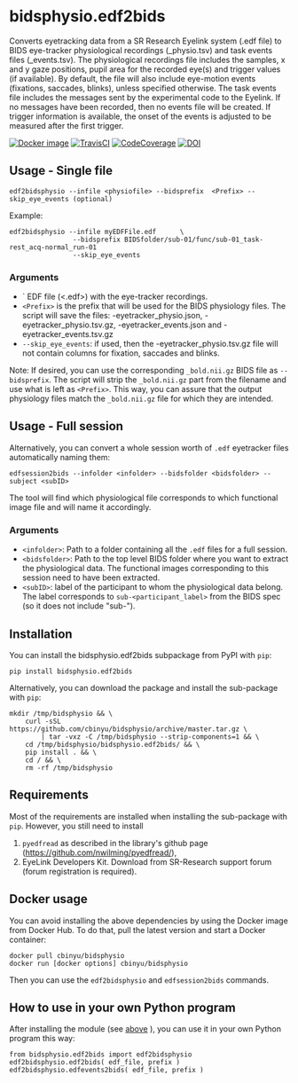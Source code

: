 # bidsphysio.edf2bids
Converts eyetracking data from a SR Research Eyelink system (.edf file) to BIDS eye-tracker physiological recordings (_physio.tsv) and task events files (_events.tsv). 
The physiological recordings file includes the samples, x and y gaze positions, pupil area for the recorded eye(s) and trigger values (if available). By default, the file will also include eye-motion events (fixations, saccades, blinks), unless specified otherwise.
The task events file includes the messages sent by the experimental code to the Eyelink. If no messages have been recorded, then no events file will be created. If trigger information is available, the onset of the events is adjusted to be measured after the first trigger. 

[![Docker image](https://img.shields.io/badge/docker-cbinyu/bidsphysio:latest-brightgreen.svg?logo=docker&style=flat)](https://hub.docker.com/r/cbinyu/bidsphysio/tags/)
[![TravisCI](https://travis-ci.com/cbinyu/bidsphysio.svg?branch=master)](https://travis-ci.com/cbinyu/bidsphysio)
[![CodeCoverage](https://codecov.io/gh/cbinyu/bidsphysio/branch/master/graph/badge.svg)](https://codecov.io/gh/cbinyu/bidsphysio)
[![DOI](https://zenodo.org/badge/239006399.svg)](https://zenodo.org/badge/latestdoi/239006399)

## Usage - Single file
```
edf2bidsphysio --infile <physiofile> --bidsprefix  <Prefix> --skip_eye_events (optional)
```

Example:
```
edf2bidsphysio --infile myEDFFile.edf      \
                --bidsprefix BIDSfolder/sub-01/func/sub-01_task-rest_acq-normal_run-01
                --skip_eye_events
```

### Arguments
 * `<physiofile> EDF file (<.edf>) with the eye-tracker recordings.
 * `<Prefix>` is the prefix that will be used for the BIDS physiology files. The script will save the files: <Prefix>-eyetracker_physio.json, <Prefix>-eyetracker_physio.tsv.gz, <Prefix>-eyetracker_events.json and <Prefix>-eyetracker_events.tsv.gz
 * `--skip_eye_events`: if used, then the <Prefix>-eyetracker_physio.tsv.gz file will not contain columns for fixation, saccades and blinks.
  
Note: If desired, you can use the corresponding `_bold.nii.gz` BIDS file as `--bidsprefix`. The script will strip the `_bold.nii.gz` part from the filename and use what is left as `<Prefix>`. This way, you can assure that the output physiology files match the `_bold.nii.gz` file for which they are intended.

## Usage - Full session

Alternatively, you can convert a whole session worth of `.edf` eyetracker files automatically naming them:
```
edfsession2bids --infolder <infolder> --bidsfolder <bidsfolder> --subject <subID>
```

The tool will find which physiological file corresponds to which functional image file and will name it accordingly.


### Arguments

 * `<infolder>`: Path to a folder containing all the `.edf` files for a full session.
 * `<bidsfolder>`: Path to the top level BIDS folder where you want to extract the physiological data.
 The functional images corresponding to this session need to have been extracted.
 * `<subID>`: label of the participant to whom the physiological data belong. The label corresponds to `sub-<participant_label>` from the BIDS spec (so it does not include "sub-").  

## Installation
You can install the bidsphysio.edf2bids subpackage from PyPI with `pip`:

```
pip install bidsphysio.edf2bids
```
  
Alternatively, you can download the package and install the sub-package with `pip`:
```
mkdir /tmp/bidsphysio && \
    curl -sSL https://github.com/cbinyu/bidsphysio/archive/master.tar.gz \
        | tar -vxz -C /tmp/bidsphysio --strip-components=1 && \
    cd /tmp/bidsphysio/bidsphysio.edf2bids/ && \
    pip install . && \
    cd / && \
    rm -rf /tmp/bidsphysio
```
## Requirements
Most of the requirements are installed when installing the sub-package with `pip`. However, you still need to install 
  1. `pyedfread` as described in the library's github page (https://github.com/nwilming/pyedfread/),
  2.  EyeLink Developers Kit. Download from SR-Research support forum (forum registration is required).
  
## Docker usage
You can avoid installing the above dependencies by using the Docker image from Docker Hub. To do that, pull the latest version and start a Docker container:
  
```
docker pull cbinyu/bidsphysio
docker run [docker options] cbinyu/bidsphysio  
```
Then you can use the `edf2bidsphysio` and `edfsession2bids` commands.

## How to use in your own Python program
After installing the module (see [above](#installation "Installation") ), you can use it in your own Python program this way:
```
from bidsphysio.edf2bids import edf2bidsphysio
edf2bidsphysio.edf2bids( edf_file, prefix )
edf2bidsphysio.edfevents2bids( edf_file, prefix )
```


